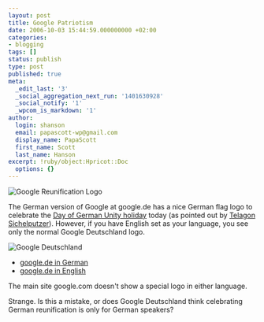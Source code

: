 ```yaml
---
layout: post
title: Google Patriotism
date: 2006-10-03 15:44:59.000000000 +02:00
categories:
- blogging
tags: []
status: publish
type: post
published: true
meta:
  _edit_last: '3'
  _social_aggregation_next_run: '1401630928'
  _social_notify: '1'
  _wpcom_is_markdown: '1'
author:
  login: shanson
  email: papascott-wp@gmail.com
  display_name: PapaScott
  first_name: Scott
  last_name: Hanson
excerpt: !ruby/object:Hpricot::Doc
  options: {}
---
```

<p><img src="https://www.papascott.de/wordpress/wp-content/uploads/2006/10/google_reunification_logo.gif" alt="Google Reunification Logo" /></p>
<p>The German version of Google at google.de has a nice German flag logo to celebrate the <a href="http://en.wikipedia.org/wiki/German_Unity_Day">Day of German Unity holiday</a> today (as pointed out by <a href="http://www.sichelputzer.de/2006/10/03/das-patriotische-google/">Telagon Sichelputzer</a>). However, if you have English set as your language, you see only the normal Google Deutschland logo.</p>
<p><img src="https://www.papascott.de/wordpress/wp-content/uploads/2006/10/google_deutschland.jpg" alt="Google Deutschland" /></p>
<ul>
<li><a href="http://www.google.de/de">google.de in German</a></li>
<li><a href="http://www.google.de/en">google.de in English</a></li>
</ul>
<p>The main site google.com doesn't show a special logo in either language.</p>
<p>Strange. Is this a mistake, or does Google Deutschland think celebrating German reunification is only for German speakers?</p>
